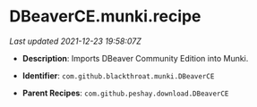 # DBeaverCE.munki.recipe

_Last updated 2021-12-23 19:58:07Z_

- **Description**: Imports DBeaver Community Edition into Munki.

- **Identifier**: `com.github.blackthroat.munki.DBeaverCE`

- **Parent Recipes**: `com.github.peshay.download.DBeaverCE`